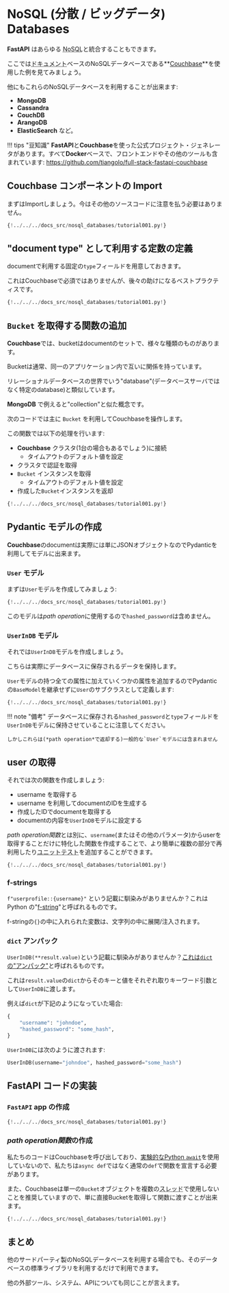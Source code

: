 # NoSQL (分散 / ビッグデータ) Databases

**FastAPI** はあらゆる <abbr title="分散データベース (Big Data)や 'Not Only SQL'">NoSQL</abbr>と統合することもできます。

ここでは<abbr title="ここでのドキュメントとは、キーと値を持つJSONオブジェクト（ディクショナリー）をあらわし、これらの値は他のJSONオブジェクトや配列（リスト）、数値、文字列、真偽値などにすることができます。">ドキュメント</abbr>ベースのNoSQLデータベースである**<a href="https://www.couchbase.com/" class="external-link" target="_blank">Couchbase</a>**を使用した例を見てみましょう。

他にもこれらのNoSQLデータベースを利用することが出来ます:

* **MongoDB**
* **Cassandra**
* **CouchDB**
* **ArangoDB**
* **ElasticSearch** など。

!!! tips "豆知識"
    **FastAPI**と**Couchbase**を使った公式プロジェクト・ジェネレータがあります。すべて**Docker**ベースで、フロントエンドやその他のツールも含まれています: <a href="https://github.com/tiangolo/full-stack-fastapi-couchbase" class="external-link" target="_blank">https://github.com/tiangolo/full-stack-fastapi-couchbase</a>

## Couchbase コンポーネントの Import

まずはImportしましょう。今はその他のソースコードに注意を払う必要はありません。

```Python hl_lines="3-5"
{!../../../docs_src/nosql_databases/tutorial001.py!}
```

## "document type" として利用する定数の定義 

documentで利用する固定の`type`フィールドを用意しておきます。

これはCouchbaseで必須ではありませんが、後々の助けになるベストプラクティスです。

```Python hl_lines="9"
{!../../../docs_src/nosql_databases/tutorial001.py!}
```

## `Bucket` を取得する関数の追加

**Couchbase**では、bucketはdocumentのセットで、様々な種類のものがあります。

Bucketは通常、同一のアプリケーション内で互いに関係を持っています。

リレーショナルデータベースの世界でいう"database"(データベースサーバではなく特定のdatabase)と類似しています。

**MongoDB** で例えると"collection"と似た概念です。

次のコードでは主に `Bucket` を利用してCouchbaseを操作します。

この関数では以下の処理を行います:

* **Couchbase** クラスタ(1台の場合もあるでしょう)に接続
    * タイムアウトのデフォルト値を設定
* クラスタで認証を取得
* `Bucket` インスタンスを取得
    * タイムアウトのデフォルト値を設定
* 作成した`Bucket`インスタンスを返却

```Python hl_lines="12-21"
{!../../../docs_src/nosql_databases/tutorial001.py!}
```

## Pydantic モデルの作成

**Couchbase**のdocumentは実際には単にJSONオブジェクトなのでPydanticを利用してモデルに出来ます。

### `User` モデル

まずは`User`モデルを作成してみましょう:

```Python hl_lines="24-28"
{!../../../docs_src/nosql_databases/tutorial001.py!}
```

このモデルは*path operation*に使用するので`hashed_password`は含めません。

### `UserInDB` モデル

それでは`UserInDB`モデルを作成しましょう。

こちらは実際にデータベースに保存されるデータを保持します。

`User`モデルの持つ全ての属性に加えていくつかの属性を追加するのでPydanticの`BaseModel`を継承せずに`User`のサブクラスとして定義します:

```Python hl_lines="31-33"
{!../../../docs_src/nosql_databases/tutorial001.py!}
```

!!! note "備考"
    データベースに保存される`hashed_password`と`type`フィールドを`UserInDB`モデルに保持させていることに注意してください。

    しかしこれらは(*path operation*で返却する)一般的な`User`モデルには含まれません

## user の取得

それでは次の関数を作成しましょう:

* username を取得する
* username を利用してdocumentのIDを生成する
* 作成したIDでdocumentを取得する
* documentの内容を`UserInDB`モデルに設定する

*path operation関数*とは別に、`username`(またはその他のパラメータ)からuserを取得することだけに特化した関数を作成することで、より簡単に複数の部分で再利用したり<abbr title="コードで書かれた自動テストで、他のコードが正しく動作しているかどうかをチェックするもの。">ユニットテスト</abbr>を追加することができます。

```Python hl_lines="36-42"
{!../../../docs_src/nosql_databases/tutorial001.py!}
```

### f-strings

`f"userprofile::{username}"` という記載に馴染みがありませんか？これは Python の"<a href="https://docs.python.org/3/glossary.html#term-f-string" class="external-link" target="_blank">f-string</a>"と呼ばれるものです。

f-stringの`{}`の中に入れられた変数は、文字列の中に展開/注入されます。

### `dict` アンパック

`UserInDB(**result.value)`という記載に馴染みがありませんか？<a href="https://docs.python.org/3/glossary.html#term-argument" class="external-link" target="_blank">これは`dict`の"アンパック"</a>と呼ばれるものです。

これは`result.value`の`dict`からそのキーと値をそれぞれ取りキーワード引数として`UserInDB`に渡します。

例えば`dict`が下記のようになっていた場合:

```Python
{
    "username": "johndoe",
    "hashed_password": "some_hash",
}
```

`UserInDB`には次のように渡されます:

```Python
UserInDB(username="johndoe", hashed_password="some_hash")
```

## **FastAPI** コードの実装

### `FastAPI` app の作成

```Python hl_lines="46"
{!../../../docs_src/nosql_databases/tutorial001.py!}
```

### *path operation関数*の作成

私たちのコードはCouchbaseを呼び出しており、<a href="https://docs.couchbase.com/python-sdk/2.5/async-programming.html#asyncio-python-3-5" class="external-link" target="_blank">実験的なPython <code>await</code></a>を使用していないので、私たちは`async def`ではなく通常の`def`で関数を宣言する必要があります。

また、Couchbaseは単一の`Bucket`オブジェクトを複数の<abbr title="プログラムによって実行される一連のコードのことで、同時に、または間隔をおいて他のコードも実行されることがあります。">スレッド</abbr>で使用しないことを推奨していますので、単に直接Bucketを取得して関数に渡すことが出来ます。

```Python hl_lines="49-53"
{!../../../docs_src/nosql_databases/tutorial001.py!}
```

## まとめ

他のサードパーティ製のNoSQLデータベースを利用する場合でも、そのデータベースの標準ライブラリを利用するだけで利用できます。

他の外部ツール、システム、APIについても同じことが言えます。
